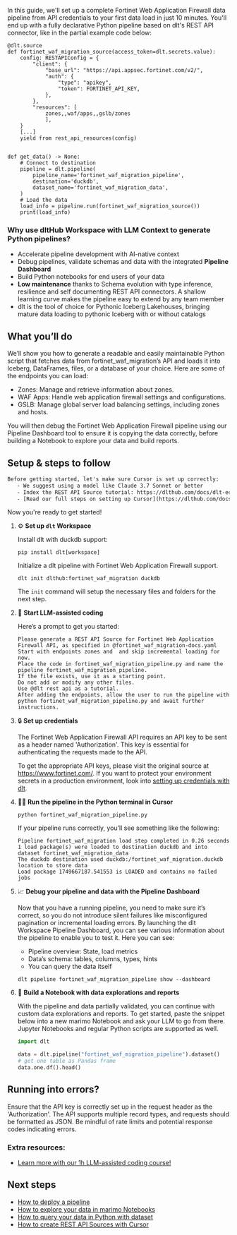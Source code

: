In this guide, we'll set up a complete Fortinet Web Application Firewall data pipeline from API credentials to your first data load in just 10 minutes. You'll end up with a fully declarative Python pipeline based on dlt's REST API connector, like in the partial example code below:

```python-outcome
@dlt.source
def fortinet_waf_migration_source(access_token=dlt.secrets.value):
    config: RESTAPIConfig = {
        "client": {
            "base_url": "https://api.appsec.fortinet.com/v2/",
            "auth": {
                "type": "apikey",
                "token": FORTINET_API_KEY,
            },
        },
        "resources": [
            zones,,waf/apps,,gslb/zones
            ],
    }
    [...]
    yield from rest_api_resources(config)


def get_data() -> None:
    # Connect to destination
    pipeline = dlt.pipeline(
        pipeline_name='fortinet_waf_migration_pipeline',
        destination='duckdb',
        dataset_name='fortinet_waf_migration_data', 
    )
    # Load the data
    load_info = pipeline.run(fortinet_waf_migration_source())
    print(load_info) 
```

### Why use dltHub Workspace with LLM Context to generate Python pipelines?

- Accelerate pipeline development with AI-native context
- Debug pipelines, validate schemas and data with the integrated **Pipeline Dashboard**
- Build Python notebooks for end users of your data
- **Low maintenance** thanks to Schema evolution with type inference, resilience and self documenting REST API connectors. A shallow learning curve makes the pipeline easy to extend by any team member
- dlt is the tool of choice for Pythonic Iceberg Lakehouses, bringing mature data loading to pythonic Iceberg with or without catalogs

## What you’ll do

We’ll show you how to generate a readable and easily maintainable Python script that fetches data from fortinet_waf_migration’s API and loads it into Iceberg, DataFrames, files, or a database of your choice. Here are some of the endpoints you can load:

- Zones: Manage and retrieve information about zones.
- WAF Apps: Handle web application firewall settings and configurations.
- GSLB: Manage global server load balancing settings, including zones and hosts.

You will then debug the Fortinet Web Application Firewall pipeline using our Pipeline Dashboard tool to ensure it is copying the data correctly, before building a Notebook to explore your data and build reports.

## Setup & steps to follow

```default
Before getting started, let's make sure Cursor is set up correctly:
   - We suggest using a model like Claude 3.7 Sonnet or better
   - Index the REST API Source tutorial: https://dlthub.com/docs/dlt-ecosystem/verified-sources/rest_api/ and add it to context as **@dlt rest api**
   - [Read our full steps on setting up Cursor](https://dlthub.com/docs/dlt-ecosystem/llm-tooling/cursor-restapi#23-configuring-cursor-with-documentation)
```

Now you're ready to get started!

1. ⚙️ **Set up `dlt` Workspace**
    
    Install dlt with duckdb support:
    ```shell
    pip install dlt[workspace]
    ```

    Initialize a dlt pipeline with Fortinet Web Application Firewall support.
    ```shell
    dlt init dlthub:fortinet_waf_migration duckdb
    ```

    The `init` command will setup the necessary files and folders for the next step.
    
2. 🤠 **Start LLM-assisted coding**
    
    Here’s a prompt to get you started:
    
    ```prompt
    Please generate a REST API Source for Fortinet Web Application Firewall API, as specified in @fortinet_waf_migration-docs.yaml 
    Start with endpoints zones and  and skip incremental loading for now. 
    Place the code in fortinet_waf_migration_pipeline.py and name the pipeline fortinet_waf_migration_pipeline. 
    If the file exists, use it as a starting point. 
    Do not add or modify any other files. 
    Use @dlt rest api as a tutorial. 
    After adding the endpoints, allow the user to run the pipeline with python fortinet_waf_migration_pipeline.py and await further instructions.
    ```

    
3. 🔒 **Set up credentials** 
    
    The Fortinet Web Application Firewall API requires an API key to be sent as a header named 'Authorization'. This key is essential for authenticating the requests made to the API.
    
    To get the appropriate API keys, please visit the original source at https://www.fortinet.com/.
    If you want to protect your environment secrets in a production environment, look into [setting up credentials with dlt](https://dlthub.com/docs/walkthroughs/add_credentials).
    
4. 🏃‍♀️ **Run the pipeline in the Python terminal in Cursor**
    
    ```shell
    python fortinet_waf_migration_pipeline.py
    ```
    
    If your pipeline runs correctly, you’ll see something like the following:
    
    ```shell
    Pipeline fortinet_waf_migration load step completed in 0.26 seconds
    1 load package(s) were loaded to destination duckdb and into dataset fortinet_waf_migration_data
    The duckdb destination used duckdb:/fortinet_waf_migration.duckdb location to store data
    Load package 1749667187.541553 is LOADED and contains no failed jobs
    ```
    
5. 📈 **Debug your pipeline and data with the Pipeline Dashboard**

    Now that you have a running pipeline, you need to make sure it’s correct, so you do not introduce silent failures like misconfigured pagination or incremental loading errors. By launching the dlt Workspace Pipeline Dashboard, you can see various information about the pipeline to enable you to test it. Here you can see:
    - Pipeline overview: State, load metrics
    - Data’s schema: tables, columns, types, hints
    - You can query the data itself
    
    ```shell
    dlt pipeline fortinet_waf_migration_pipeline show --dashboard
    ```
    
6. 🐍 **Build a Notebook with data explorations and reports**

    With the pipeline and data partially validated, you can continue with custom data explorations and reports. To get started, paste the snippet below into a new marimo Notebook and ask your LLM to go from there. Jupyter Notebooks and regular Python scripts are supported as well.

    
    ```python
    import dlt

   data = dlt.pipeline("fortinet_waf_migration_pipeline").dataset()
   # get one table as Pandas frame
   data.one.df().head()
    ```

## Running into errors?

Ensure that the API key is correctly set up in the request header as the 'Authorization'. The API supports multiple record types, and requests should be formatted as JSON. Be mindful of rate limits and potential response codes indicating errors.

### Extra resources:

- [Learn more with our 1h LLM-assisted coding course!](https://www.youtube.com/watch?v=GGid70rnJuM)

## Next steps

- [How to deploy a pipeline](https://dlthub.com/docs/walkthroughs/deploy-a-pipeline)
- [How to explore your data in marimo Notebooks](https://dlthub.com/docs/general-usage/dataset-access/marimo)
- [How to query your data in Python with dataset](https://dlthub.com/docs/general-usage/dataset-access/dataset)
- [How to create REST API Sources with Cursor](https://dlthub.com/docs/dlt-ecosystem/llm-tooling/cursor-restapi)